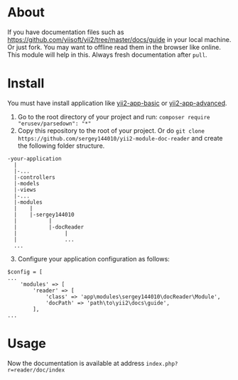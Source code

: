 # About
If you have documentation files such as
https://github.com/yiisoft/yii2/tree/master/docs/guide in your local machine. Or just fork.
You may want to offline read them in the browser like online. 
This module will help in this.
Always fresh documentation after `pull`.

# Install
You must have install application like [yii2-app-basic](https://github.com/yiisoft/yii2-app-basic) or
[yii2-app-advanced](https://github.com/yiisoft/yii2-app-advanced).

1. Go to the root directory of your project and run:
`composer require "erusev/parsedown": "*"`
2. Copy this repository to the root of your project.
Or do `git clone https://github.com/sergey144010/yii2-module-doc-reader` and create the following folder structure.
```
-your-application
  |
  |-...
  |-controllers
  |-models
  |-views
  |-...
  |-modules
  |    |
  |    |-sergey144010
  |          |
  |          |-docReader
  |               |
  |               ...
  ...
```
3. Configure your application configuration as follows:
```
$config = [
...
    'modules' => [
        'reader' => [
            'class' => 'app\modules\sergey144010\docReader\Module',
            'docPath' => 'path\to\yii2\docs\guide',
        ],
...
```
# Usage
Now the documentation is available at address `index.php?r=reader/doc/index`
